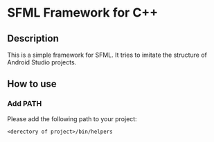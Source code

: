 # SFML Framework for C++

## Description
This is a simple framework for SFML. It tries to imitate the structure of Android Studio projects.

## How to use

### Add PATH
Please add the following path to your project:
```
<derectory of project>/bin/helpers
```